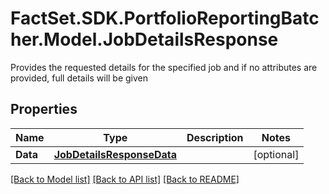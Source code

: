 # FactSet.SDK.PortfolioReportingBatcher.Model.JobDetailsResponse
Provides the requested details for the specified job and if no attributes are provided, full details will be given

## Properties

Name | Type | Description | Notes
------------ | ------------- | ------------- | -------------
**Data** | [**JobDetailsResponseData**](JobDetailsResponseData.md) |  | [optional] 

[[Back to Model list]](../README.md#documentation-for-models) [[Back to API list]](../README.md#documentation-for-api-endpoints) [[Back to README]](../README.md)

